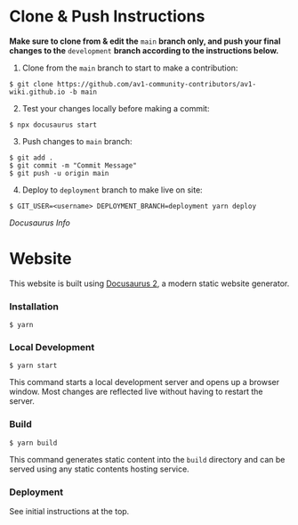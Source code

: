 # Clone & Push Instructions
**Make sure to clone from & edit the** `main` **branch only, and push your final changes to the** `development` **branch according to the instructions below.**

1. Clone from the `main` branch to start to make a contribution:
```
$ git clone https://github.com/av1-community-contributors/av1-wiki.github.io -b main
```
2. Test your changes locally before making a commit:
```
$ npx docusaurus start
```
3. Push changes to `main` branch:
```
$ git add .
$ git commit -m "Commit Message"
$ git push -u origin main
```

4. Deploy to `deployment` branch to make live on site:
```
$ GIT_USER=<username> DEPLOYMENT_BRANCH=deployment yarn deploy
```

*Docusaurus Info*
# Website

This website is built using [Docusaurus 2](https://docusaurus.io/), a modern static website generator.

### Installation

```
$ yarn
```

### Local Development

```
$ yarn start
```

This command starts a local development server and opens up a browser window. Most changes are reflected live without having to restart the server.

### Build

```
$ yarn build
```

This command generates static content into the `build` directory and can be served using any static contents hosting service.

### Deployment

See initial instructions at the top.
